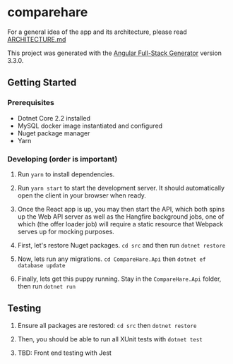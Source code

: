 # comparehare

For a general idea of the app and its architecture, please read [ARCHITECTURE.md](ARCHITECTURE.md)

This project was generated with the [Angular Full-Stack Generator](https://github.com/DaftMonk/generator-angular-fullstack) version 3.3.0.

## Getting Started

### Prerequisites

- Dotnet Core 2.2 installed
- MySQL docker image instantiated and configured
- Nuget package manager
- Yarn

### Developing (order is important)

1.  Run `yarn` to install dependencies.

2.  Run `yarn start` to start the development server. It should automatically open the client in your browser when ready.

3. Once the React app is up, you may then start the API, which both spins up the Web API server as well as the Hangfire background jobs, one of which (the offer loader job) will require a static resource that Webpack serves up for mocking purposes.

4. First, let's restore Nuget packages. `cd src` and then run `dotnet restore`

5. Now, lets run any migrations. `cd CompareHare.Api` then `dotnet ef database update`

6. Finally, lets get this puppy running. Stay in the `CompareHare.Api` folder, then run `dotnet run`

## Testing

1. Ensure all packages are restored: `cd src` then `dotnet restore`

2. Then, you should be able to run all XUnit tests with `dotnet test`

3. TBD: Front end testing with Jest
